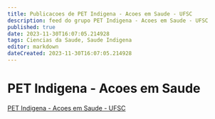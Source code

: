 ```yaml
---
title: Publicacoes de PET Indigena - Acoes em Saude - UFSC
description: feed do grupo PET Indigena - Acoes em Saude - UFSC
published: true
date: 2023-11-30T16:07:05.214928
tags: Ciencias da Saude, Saude Indigena
editor: markdown
dateCreated: 2023-11-30T16:07:05.214928
---
```


# PET Indigena - Acoes em Saude
[PET Indigena - Acoes em Saude - UFSC](/grupo/278PETIndigenaAcoesemSaudeUFSC.md)